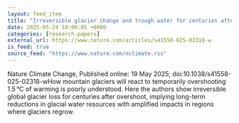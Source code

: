```yaml
---
layout: feed_item
title: "Irreversible glacier change and trough water for centuries after overshooting 1.5 °C"
date: 2025-05-24 10:06:05 +0000
categories: [research-papers]
external_url: https://www.nature.com/articles/s41558-025-02318-w
is_feed: true
source_feed: "https://www.nature.com/nclimate.rss"
---
```


Nature Climate Change, Published online: 19 May 2025; doi:10.1038/s41558-025-02318-wHow mountain glaciers will react to temporarily overshooting 1.5 °C of warming is poorly understood. Here the authors show irreversible global glacier loss for centuries after overshoot, implying long-term reductions in glacial water resources with amplified impacts in regions where glaciers regrow.
